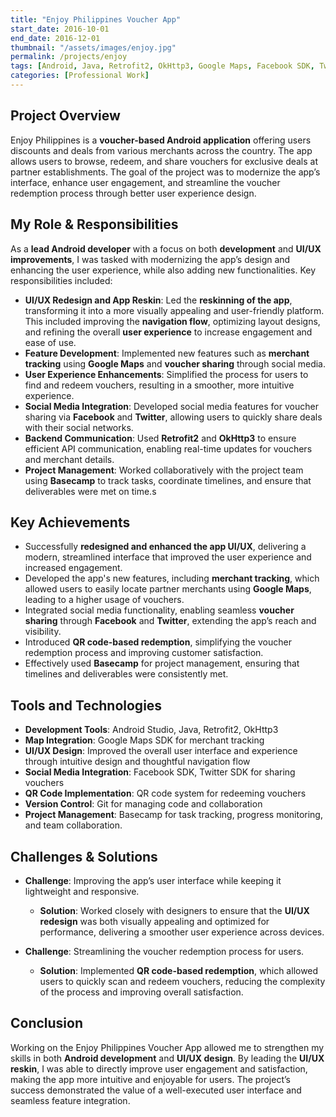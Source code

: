 ```yaml
---
title: "Enjoy Philippines Voucher App"
start_date: 2016-10-01
end_date: 2016-12-01
thumbnail: "/assets/images/enjoy.jpg"
permalink: /projects/enjoy
tags: [Android, Java, Retrofit2, OkHttp3, Google Maps, Facebook SDK, Twitter SDK, QR Code, UI/UX, Basecamp, Waterfall]  
categories: [Professional Work]
---
```


## Project Overview
Enjoy Philippines is a **voucher-based Android application** offering users discounts and deals from various merchants across the country. The app allows users to browse, redeem, and share vouchers for exclusive deals at partner establishments. The goal of the project was to modernize the app’s interface, enhance user engagement, and streamline the voucher redemption process through better user experience design.

## My Role & Responsibilities
As a **lead Android developer** with a focus on both **development** and **UI/UX improvements**, I was tasked with modernizing the app’s design and enhancing the user experience, while also adding new functionalities. Key responsibilities included:
- **UI/UX Redesign and App Reskin**: Led the **reskinning of the app**, transforming it into a more visually appealing and user-friendly platform. This included improving the **navigation flow**, optimizing layout designs, and refining the overall **user experience** to increase engagement and ease of use.
- **Feature Development**: Implemented new features such as **merchant tracking** using **Google Maps** and **voucher sharing** through social media.
- **User Experience Enhancements**: Simplified the process for users to find and redeem vouchers, resulting in a smoother, more intuitive experience.
- **Social Media Integration**: Developed social media features for voucher sharing via **Facebook** and **Twitter**, allowing users to quickly share deals with their social networks.
- **Backend Communication**: Used **Retrofit2** and **OkHttp3** to ensure efficient API communication, enabling real-time updates for vouchers and merchant details.
- **Project Management**: Worked collaboratively with the project team using **Basecamp** to track tasks, coordinate timelines, and ensure that deliverables were met on time.s

## Key Achievements
- Successfully **redesigned and enhanced the app UI/UX**, delivering a modern, streamlined interface that improved the user experience and increased engagement.
- Developed the app's new features, including **merchant tracking**, which allowed users to easily locate partner merchants using **Google Maps**, leading to a higher usage of vouchers.
- Integrated social media functionality, enabling seamless **voucher sharing** through **Facebook** and **Twitter**, extending the app’s reach and visibility.
- Introduced **QR code-based redemption**, simplifying the voucher redemption process and improving customer satisfaction.
- Effectively used **Basecamp** for project management, ensuring that timelines and deliverables were consistently met.

## Tools and Technologies
- **Development Tools**: Android Studio, Java, Retrofit2, OkHttp3
- **Map Integration**: Google Maps SDK for merchant tracking
- **UI/UX Design**: Improved the overall user interface and experience through intuitive design and thoughtful navigation flow
- **Social Media Integration**: Facebook SDK, Twitter SDK for sharing vouchers
- **QR Code Implementation**: QR code system for redeeming vouchers
- **Version Control**: Git for managing code and collaboration
- **Project Management**: Basecamp for task tracking, progress monitoring, and team collaboration.

## Challenges & Solutions
- **Challenge**: Improving the app’s user interface while keeping it lightweight and responsive.
  - **Solution**: Worked closely with designers to ensure that the **UI/UX redesign** was both visually appealing and optimized for performance, delivering a smoother user experience across devices.
  
- **Challenge**: Streamlining the voucher redemption process for users.
  - **Solution**: Implemented **QR code-based redemption**, which allowed users to quickly scan and redeem vouchers, reducing the complexity of the process and improving overall satisfaction.

## Conclusion
Working on the Enjoy Philippines Voucher App allowed me to strengthen my skills in both **Android development** and **UI/UX design**. By leading the **UI/UX reskin**, I was able to directly improve user engagement and satisfaction, making the app more intuitive and enjoyable for users. The project’s success demonstrated the value of a well-executed user interface and seamless feature integration.
